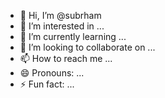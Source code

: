 - 👋 Hi, I’m @subrham
- 👀 I’m interested in ...
- 🌱 I’m currently learning ...
- 💞️ I’m looking to collaborate on ...
- 📫 How to reach me ...
- 😄 Pronouns: ...
- ⚡ Fun fact: ...

<!---
subrham/subrham is a ✨ special ✨ repository because its `README.md` (this file) appears on your GitHub profile.
You can click the Preview link to take a look at your changes.
--->
